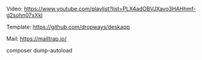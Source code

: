 Video: https://www.youtube.com/playlist?list=PLX4adOBVJXavo3HAHhmf-g2sohn07xXkl

Template: https://github.com/dropways/deskapp

Mail: https://mailtrap.io/

composer dump-autoload

